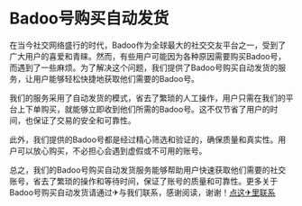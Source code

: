 # Badoo号购买自动发货

在当今社交网络盛行的时代，Badoo作为全球最大的社交交友平台之一，受到了广大用户的喜爱和青睐。然而，有些用户可能因为各种原因需要购买Badoo号，而遇到了一些麻烦。为了解决这个问题，我们提供了Badoo号购买自动发货的服务，让用户能够轻松快捷地获取他们需要的Badoo号。

我们的服务采用了自动发货的模式，省去了繁琐的人工操作，用户只需在我们的平台上下单购买，就能够立即收到他们所需的Badoo号。这不仅节省了用户的时间，也保证了交易的安全和可靠性。

此外，我们提供的Badoo号都是经过精心筛选和验证的，确保质量和真实性。用户可以放心购买，不必担心会遇到虚假或不可用的账号。

总之，我们的Badoo号购买自动发货服务能够帮助用户快速获取他们需要的社交账号，省去了繁琐的操作和等待时间，保证了账号的质量和可靠性。更多关于Badoo号购买自动发货请通过✈与我们联系，感谢阅读，谢谢！[点这✈里联系](https://w.k02.cc)